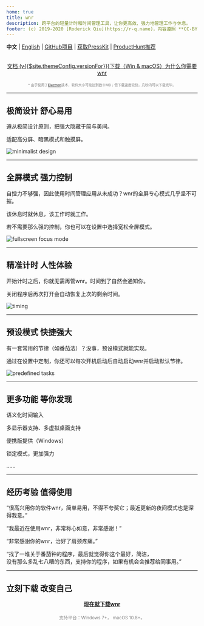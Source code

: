 ```yaml
---
home: true
title: wnr
description: 跨平台的轻量计时和时间管理工具，让你更高效、强力地管理工作与休息。
footer: (c) 2019-2020 [Roderick Qiu](https://r-q.name)，内容遵照 **CC-BY-4.0** 许可证共享 | [邮件联系](mailto:scrisqiu@hotmail.com)
---
```


**中文** | [English](../) | [GitHub项目](https://github.com/RoderickQiu/wnr) | [获取PressKit](https://getwnr.com/presskit.zip) | [ProductHunt推荐](https://www.producthunt.com/posts/wnr?utm_source=badge-featured&utm_medium=badge&utm_souce=badge-wnr)

<br />

<center><a href="./guide/1-basic-usage.html" class="btn btn--secondary">文档 (v{{$site.themeConfig.versionFor}})</a><a href="./download/links.html" class="btn btn--default">下载（Win & macOS）</a><a href="./why-wnr/yes-wnr.html" class="btn btn--third">为什么你需要wnr</a></center>

<br />

<center><span style="font-size:9px;color:grey;">* 由于使用了<a href="https://blog.csdn.net/sinat_36422236/article/details/84988291">Electron</a>技术，软件大小可能达到数十MB；但下载速度较快，几秒内可以下载完毕。</span></center>

------

## 极简设计 舒心易用

遵从极简设计原则，把强大隐藏于简与美间。

适配高分屏、暗黑模式和触摸屏。

![minimalist design](https://i.loli.net/2020/07/05/xViyCBsPJzdfE8h.png)

------

## 全屏模式 强力控制

自控力不够强，因此使用时间管理应用从未成功？wnr的全屏专心模式几乎坚不可摧。

该休息时就休息，该工作时就工作。

若不需要那么强的控制，你也可以在设置中选择宽松全屏模式。

![fullscreen focus mode](https://i.loli.net/2020/07/05/xcJwSQWdkmyfVIO.png)

------

## 精准计时 人性体验

开始计时之后，你就无需再管wnr。时间到了自然会通知你。

关闭程序后再次打开会自动恢复上次的剩余时间。

![timing](https://i.loli.net/2020/07/05/ojTmPqMF4GZp6AS.png)

------

## 预设模式 快捷强大

有一套常用的节律（如番茄法）？没事，预设模式就能实现。

通过在设置中定制，你还可以每次开机启动后自动启动wnr并启动默认节律。

![predefined tasks](https://i.loli.net/2020/07/05/shGVtKMFzB1JRQ2.png)

------

## 更多功能 等你发现

语义化时间输入

多显示器支持、多虚拟桌面支持

便携版提供（Windows）

锁定模式，更加强力

……

------

## 经历考验 值得使用

“很高兴用你的软件wnr，简单易用，不得不夸奖它；最近更新的夜间模式也是深得我意。”

“我最近在使用wnr，非常称心如意，非常感谢！”

“非常感谢你的wnr，治好了肩颈疼痛。”

“找了一堆关于番茄钟的程序，最后就觉得你这个最好，简洁，<br />没有那么多乱七八糟的东西，支持你的程序，如果有机会会推荐给同事用。”

------

## 立刻下载 改变自己

<center><a href="./download/links.html" class="btn btn--default"><b>现在就下载wnr</b></a></center>

<br />

<center><span style="font-size: smaller; color: gray;">支持平台：Windows 7+， macOS 10.8+。</span></center>
